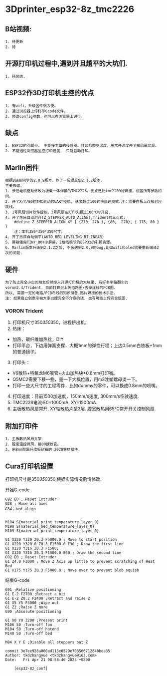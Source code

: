 # 3Dprinter_esp32-8z_tmc2226
## B站视频:
    1. 待更新
    2. 待

## 开源打印机过程中,遇到并且趟平的大坑们.
    1. 待总结.

## ESP32作3D打印机主控的优点
    1. 有wifi，升级固件很方便。
    2. 通过浏览器上传打印Gcode文件。
    3. 修改config参数，也可以在浏览器上进行。
## 缺点
    1. ESP32的引脚少， 不能接丰富的传感器。打印机腔室温度，用常开温度开关接风扇实现。
    2. 不能通过浏览器监控打印进度， 只能启动打印。
## Marlin固件
    根据B站祁同学的2.0.9版本，作了一份提交到2.1.2版本.
    主要修改: 
    1. 步进电机驱动修改为板载一体焊接的TMC2226，优点是比tmc2209好焊接，设置所有参数相同。
    2. 开了X/Y/E0的TMC驱动的UART模式, 速度超过100转换高速模式.注：需要在板上连接对应跳线。
    3. 1号风扇切片软件控制，2号风扇在打印头超过100℃时开启.
    4. 开了热床自动对齐(Z_STEPPER_AUTO_ALIGN),Trident的三点式:
        #define Z_STEPPER_ALIGN_XY { {270, 270 }, {80,  270}, { 175, 80 } }
        注：本机350*350*350尺寸。
    4. 开了热床自动调平(AUTO_BED_LEVELING_BILINEAR)
    5. 屏幕使用TINY_BOY小屏幕，2根线很节约ESP32的引脚资源。
    6. Marlin版本升级到2.1.2之后, 不会遇到2.0.9的bug,比如wifi和oled需要重新编译2次的问题.

## 硬件
    为了防止完全小白的朋友贸然掉入开源打印机的大坑里, 有好多半路翻车的voron2.4/Trident. 目前打算只上传电路图/去掉连线的PCB图. 
    所以, 需要一定的电路/PCB布线的知识储备,贴片焊接的技术手法.
    注: 如果嘉立创表示被大家白嫖完全不介意的话, 也有可能上传完全版图.
### VORON Trident
1. 打印机尺寸350*350*350，进程挤出机。
2. 热床： 
* 加热，碳纤维加热丝，DIY
* 打印平台，下边用弹簧支撑，大概1mm的弹性行程；上边0.5mm白铁板+1mm的普通镜子。
3. 打印头：
* V6散热+特氟龙M6喉管+火山加热块+0.6mm打印嘴。
* Q5MC2需要下移一些，量一下大概位置，用m3注塑螺母烫一下。
* 打印一些大尺寸的工程零件，比如dummy的零件，可以换成0.8mm的喷嘴。
4. 打印速度：目前1500加速度，150mm/s速度, 300mm/s空驶速度.
5. TMC2226电流:E0=1000mA, XY=1500mA.
6. 主板散热风扇常开, XY轴散热片垒3层. 腔室散热用65℃常开开关控制风扇.

## 附加打印件
    1. 主板散热风扇支架
    2. 腔室温控排风，接80螺纹管。
    3. 用8mm聚酯纤维板封箱的,2020管材扣件.

## Cura打印机设置
打印机尺寸是350*350*350,根据实际情况酌情修改.

开始G-code
```
G92 E0 ; Reset Extruder
G28 ; Home all axes
G34；bed align


M104 S{material_print_temperature_layer_0}
M190 S{material_bed_temperature_layer_0}
M109 S{material_print_temperature_layer_0}

G1 X320 Y320 Z0.3 F5000.0 ; Move to start position
G1 X220 Y320.0 Z0.3 F1500.0 E30 ; Draw the first line
G1 X220 Y316 Z0.3 F1500;
G1 X320 Y316 Z0.3 F1500.0 E60 ; Draw the second line
G92 E0 ; Reset Extruder
G1 Z4.0 F3000 ; Move Z Axis up little to prevent scratching of Heat Bed
G1 X175 Y175 Z0.3 F5000.0 ; Move over to prevent blob squish
```
结束G-code
```
G91 ;Relative positioning
G1 E-2 F2700 ;Retract a bit
G1 E-2 Z0.2 F2400 ;Retract and raise Z
G1 X5 Y5 F3000 ;Wipe out
G1 Z2 ;Raise Z more
G90 ;Absolute positioning

G1 X0 Y0 Z200 ;Present print
M106 S0 ;Turn-off fan
M104 S0 ;Turn-off hotend
M140 S0 ;Turn-off bed

M84 X Y E ;Disable all steppers but Z
```



``` git
commit 3e7ee928a060ad115e0529e708566712840bda35
Author: tkdzhangyue <tkdzhangyue@163.com>
Date:   Fri Apr 21 08:58:46 2023 +0800

    [esp32-8z_conf]

````